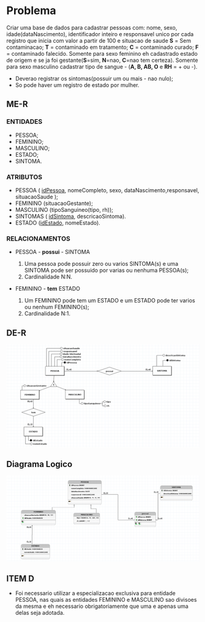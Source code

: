 # Problema

Criar uma base de dados para cadastrar pessoas com: nome, sexo, idade(dataNascimento), identificador inteiro e responsavel unico por cada registro que inicia com valor a partir de 100 e situacao de saude **S** = Sem contaminacao; **T** = contaminado em tratamento; **C** = contaminado curado; **F** = contaminado falecido. Somente para sexo feminino eh cadastrado estado de origem e se ja foi gestante(**S**=sim, **N**=nao, **C**=nao tem certeza). Somente para sexo masculino cadastrar tipo de sangue - (**A, B, AB, O** e **RH** = + ou -).

- Deverao registrar os sintomas(possuir um ou mais - nao nulo);
- So pode haver um registro de estado por mulher.

## ME-R

### ENTIDADES

- PESSOA;
- FEMININO;
- MASCULINO;
- ESTADO;
- SINTOMA.

### ATRIBUTOS

- PESSOA ( <ins>idPessoa</ins>, nomeCompleto, sexo, dataNascimento,responsavel, situacaoSaude );
- FEMININO (situacaoGestante);
- MASCULINO (tipoSanguineo(tipo, rh));
- SINTOMAS ( <ins>idSintoma</ins>, descricaoSintoma).
- ESTADO (<ins>idEstado</ins>, nomeEstado).

### RELACIONAMENTOS

- PESSOA - **possui** - SINTOMA

  1. Uma pessoa pode possuir zero ou varios SINTOMA(s) e uma SINTOMA pode ser possuido por varias ou nenhuma PESSOA(s);
  1. Cardinalidade N:N.

- FEMININO - **tem** ESTADO
  1. Um FEMININO pode tem um ESTADO e um ESTADO pode ter varios ou nenhum FEMININO(s);
  1. Cardinalidade N:1.

## DE-R

![de-r](images/der.png)

## Diagrama Logico

![logico](images/logico.png)

## ITEM D

- Foi necessario utilizar a especializacao exclusiva para entidade PESSOA, nas quais as entidades FEMININO e MASCULINO sao divisoes da mesma e eh necessario obrigatoriamente que uma e apenas uma delas seja adotada.